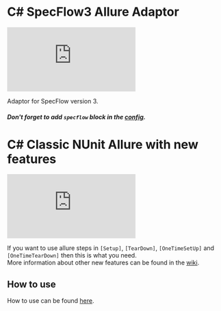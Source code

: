 # C# SpecFlow3 Allure Adaptor
[![nuget](http://flauschig.ch/nubadge.php?id=Noksa.NUnit.SpecFlow3)](https://www.nuget.org/packages/Noksa.NUnit.SpecFlow3/)

Adaptor for SpecFlow version 3.<br>
##### Don't forget to add `specflow` block in the [config](https://github.com/Noksa/Allure.NUnit/wiki/AllureConfig-description).

# C# Classic NUnit Allure with new features
[![nuget](http://flauschig.ch/nubadge.php?id=Noksa.NUnit.Allure)](https://www.nuget.org/packages/Noksa.NUnit.Allure/)

If you want to use allure steps in `[Setup]`, `[TearDown]`, `[OneTimeSetUp]` and `[OneTimeTearDown]` then this is what you need.<br/>
More information about other new features can be found in the [wiki](https://github.com/Noksa/Allure.NUnit/wiki).

## How to use

How to use can be found [here](https://github.com/Noksa/Allure.NUnit/wiki/How-to-use).


